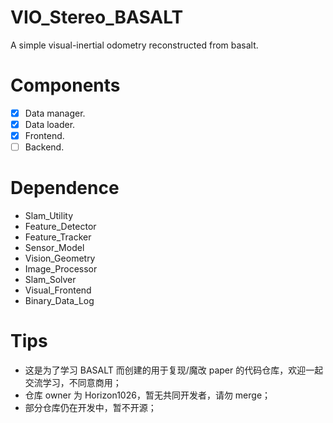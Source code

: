 # VIO_Stereo_BASALT
A simple visual-inertial odometry reconstructed from basalt.

# Components
- [x] Data manager.
- [x] Data loader.
- [x] Frontend.
- [ ] Backend.

# Dependence
- Slam_Utility
- Feature_Detector
- Feature_Tracker
- Sensor_Model
- Vision_Geometry
- Image_Processor
- Slam_Solver
- Visual_Frontend
- Binary_Data_Log

# Tips
- 这是为了学习 BASALT 而创建的用于复现/魔改 paper 的代码仓库，欢迎一起交流学习，不同意商用；
- 仓库 owner 为 Horizon1026，暂无共同开发者，请勿 merge；
- 部分仓库仍在开发中，暂不开源；
